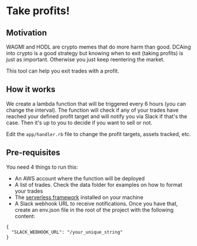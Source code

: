 # Take profits!

## Motivation

WAGMI and HODL are crypto memes that do more harm than good. DCAing into crypto is a good strategy but knowing when to exit (taking profits) is just as important. Otherwise you just keep reentering the market.

This tool can help you exit trades with a profit.

## How it works

We create a lambda function that will be triggered every 6 hours (you can change the interval). The function will check if any of your trades have reached your defined profit target and will notify you via Slack if that's the case. Then it's up to you to decide if you want to sell or not.

Edit the `app/handler.rb` file to change the profit targets, assets tracked, etc.

## Pre-requisites

You need 4 things to run this:

- An AWS account where the function will be deployed
- A list of trades. Check the data folder for examples on how to format your trades
- The [serverless framework](https://www.serverless.com/framework/docs/getting-started) installed on your machine
- A Slack webhook URL to receive notifications. Once you have that, create an env.json file in the root of the project with the following content:

```
{
  "SLACK_WEBHOOK_URL": "/your_unique_string"
}
```
